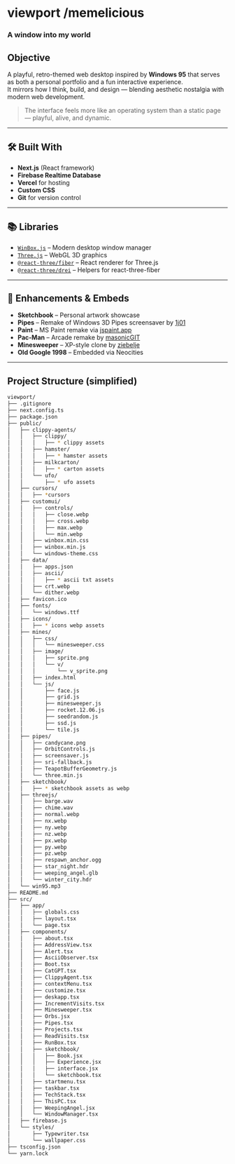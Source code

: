 # **viewport** /memelicious  
### A window into my world  

##  Objective  
A playful, retro-themed web desktop inspired by **Windows 95** that serves as both a personal portfolio and a fun interactive experience.  
It mirrors how I think, build, and design — blending aesthetic nostalgia with modern web development.

> The interface feels more like an operating system than a static page — playful, alive, and dynamic.

---

## 🛠️ Built With  
- **Next.js** (React framework)
- **Firebase Realtime Database** 
- **Vercel** for hosting
- **Custom CSS**
- **Git** for version control  

---

## 📚 Libraries  
- [`WinBox.js`](https://nextapps-de.github.io/winbox/) – Modern desktop window manager  
- [`Three.js`](https://threejs.org/) – WebGL 3D graphics  
- [`@react-three/fiber`](https://docs.pmnd.rs/react-three-fiber/) – React renderer for Three.js  
- [`@react-three/drei`](https://docs.pmnd.rs/drei/) – Helpers for react-three-fiber  

---

## 🎨 Enhancements & Embeds  
- **Sketchbook** – Personal artwork showcase  
- **Pipes** – Remake of Windows 3D Pipes screensaver by [1j01](https://github.com/1j01)  
- **Paint** – MS Paint remake via [jspaint.app](https://jspaint.app)  
- **Pac-Man** – Arcade remake by [masonicGIT](https://github.com/masonicGIT)  
- **Minesweeper** – XP-style clone by [ziebelje](https://github.com/ziebelje)  
- **Old Google 1998** – Embedded via Neocities  

---

## Project Structure (simplified)
```bash
viewport/
├── .gitignore
├── next.config.ts
├── package.json
├── public/
│   ├── clippy-agents/
│   │   ├── clippy/
│   │   │   ├── * clippy assets
│   │   ├── hamster/
│   │   │   ├── * hamster assets
│   │   ├── milkcarton/
│   │   │   ├── * carton assets
│   │   └── ufo/
│   │       ├── * ufo assets
│   ├── cursors/
│   │   ├── *cursors
│   ├── customui/
│   │   ├── controls/
│   │   │   ├── close.webp
│   │   │   ├── cross.webp
│   │   │   ├── max.webp
│   │   │   └── min.webp
│   │   ├── winbox.min.css
│   │   ├── winbox.min.js
│   │   └── windows-theme.css
│   ├── data/
│   │   ├── apps.json
│   │   ├── ascii/
│   │   │   ├── * ascii txt assets
│   │   ├── crt.webp
│   │   └── dither.webp
│   ├── favicon.ico
│   ├── fonts/
│   │   └── windows.ttf
│   ├── icons/
│   │   ├── * icons webp assets
│   ├── mines/
│   │   ├── css/
│   │   │   └── minesweeper.css
│   │   ├── image/
│   │   │   ├── sprite.png
│   │   │   └── v/
│   │   │       └── v_sprite.png
│   │   ├── index.html
│   │   └── js/
│   │       ├── face.js
│   │       ├── grid.js
│   │       ├── minesweeper.js
│   │       ├── rocket.12.06.js
│   │       ├── seedrandom.js
│   │       ├── ssd.js
│   │       └── tile.js
│   ├── pipes/
│   │   ├── candycane.png
│   │   ├── OrbitControls.js
│   │   ├── screensaver.js
│   │   ├── sri-fallback.js
│   │   ├── TeapotBufferGeometry.js
│   │   └── three.min.js
│   ├── sketchbook/
│   │   ├── * sketchbook assets as webp
│   ├── threejs/
│   │   ├── barge.wav
│   │   ├── chime.wav
│   │   ├── normal.webp
│   │   ├── nx.webp
│   │   ├── ny.webp
│   │   ├── nz.webp
│   │   ├── px.webp
│   │   ├── py.webp
│   │   ├── pz.webp
│   │   ├── respawn_anchor.ogg
│   │   ├── star_night.hdr
│   │   ├── weeping_angel.glb
│   │   └── winter_city.hdr
│   └── win95.mp3
├── README.md
├── src/
│   ├── app/
│   │   ├── globals.css
│   │   ├── layout.tsx
│   │   └── page.tsx
│   ├── components/
│   │   ├── about.tsx
│   │   ├── AddressView.tsx
│   │   ├── Alert.tsx
│   │   ├── AsciiObserver.tsx
│   │   ├── Boot.tsx
│   │   ├── CatGPT.tsx
│   │   ├── ClippyAgent.tsx
│   │   ├── contextMenu.tsx
│   │   ├── customize.tsx
│   │   ├── deskapp.tsx
│   │   ├── IncrementVisits.tsx
│   │   ├── Minesweeper.tsx
│   │   ├── Orbs.jsx
│   │   ├── Pipes.tsx
│   │   ├── Projects.tsx
│   │   ├── ReadVisits.tsx
│   │   ├── RunBox.tsx
│   │   ├── sketchbook/
│   │   │   ├── Book.jsx
│   │   │   ├── Experience.jsx
│   │   │   ├── interface.jsx
│   │   │   └── sketchbook.tsx
│   │   ├── startmenu.tsx
│   │   ├── taskbar.tsx
│   │   ├── TechStack.tsx
│   │   ├── ThisPC.tsx
│   │   ├── WeepingAngel.jsx
│   │   └── WindowManager.tsx
│   ├── firebase.js
│   └── styles/
│       ├── Typewriter.tsx
│       └── wallpaper.css
├── tsconfig.json
└── yarn.lock

